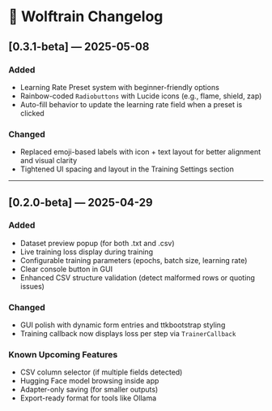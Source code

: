 # 🐺 Wolftrain Changelog

## [0.3.1-beta] — 2025-05-08

### Added
- Learning Rate Preset system with beginner-friendly options
- Rainbow-coded `Radiobuttons` with Lucide icons (e.g., flame, shield, zap)
- Auto-fill behavior to update the learning rate field when a preset is clicked

### Changed
- Replaced emoji-based labels with icon + text layout for better alignment and visual clarity
- Tightened UI spacing and layout in the Training Settings section

---

## [0.2.0-beta] — 2025-04-29

### Added
- Dataset preview popup (for both .txt and .csv)
- Live training loss display during training
- Configurable training parameters (epochs, batch size, learning rate)
- Clear console button in GUI
- Enhanced CSV structure validation (detect malformed rows or quoting issues)

### Changed
- GUI polish with dynamic form entries and ttkbootstrap styling
- Training callback now displays loss per step via `TrainerCallback`

### Known Upcoming Features
- CSV column selector (if multiple fields detected)
- Hugging Face model browsing inside app
- Adapter-only saving (for smaller outputs)
- Export-ready format for tools like Ollama
